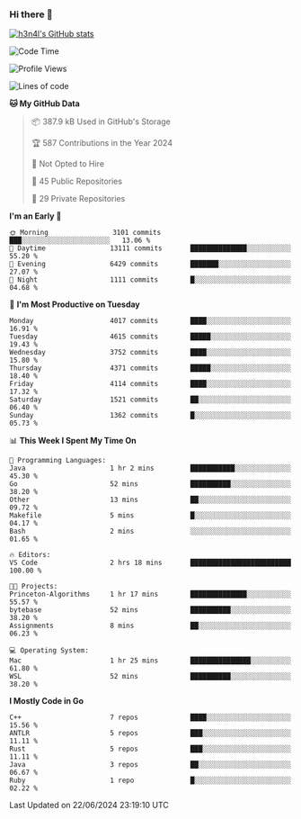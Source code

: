 ### Hi there 👋

[![h3n4l's GitHub stats](https://github-readme-stats.vercel.app/api?username=h3n4l&count_private=true&show_icons=true&theme=radical)](https://github.com/h3n4l/github-readme-stats)

<!--START_SECTION:waka-->
![Code Time](http://img.shields.io/badge/Code%20Time-1%2C875%20hrs%2010%20mins-blue)

![Profile Views](http://img.shields.io/badge/Profile%20Views-0-blue)

![Lines of code](https://img.shields.io/badge/From%20Hello%20World%20I%27ve%20Written-9.5%20million%20lines%20of%20code-blue)

**🐱 My GitHub Data** 

> 📦 387.9 kB Used in GitHub's Storage 
 > 
> 🏆 587 Contributions in the Year 2024
 > 
> 🚫 Not Opted to Hire
 > 
> 📜 45 Public Repositories 
 > 
> 🔑 29 Private Repositories 
 > 
**I'm an Early 🐤** 

```text
🌞 Morning                3101 commits        ███░░░░░░░░░░░░░░░░░░░░░░   13.06 % 
🌆 Daytime                13111 commits       ██████████████░░░░░░░░░░░   55.20 % 
🌃 Evening                6429 commits        ███████░░░░░░░░░░░░░░░░░░   27.07 % 
🌙 Night                  1111 commits        █░░░░░░░░░░░░░░░░░░░░░░░░   04.68 % 
```
📅 **I'm Most Productive on Tuesday** 

```text
Monday                   4017 commits        ████░░░░░░░░░░░░░░░░░░░░░   16.91 % 
Tuesday                  4615 commits        █████░░░░░░░░░░░░░░░░░░░░   19.43 % 
Wednesday                3752 commits        ████░░░░░░░░░░░░░░░░░░░░░   15.80 % 
Thursday                 4371 commits        █████░░░░░░░░░░░░░░░░░░░░   18.40 % 
Friday                   4114 commits        ████░░░░░░░░░░░░░░░░░░░░░   17.32 % 
Saturday                 1521 commits        ██░░░░░░░░░░░░░░░░░░░░░░░   06.40 % 
Sunday                   1362 commits        █░░░░░░░░░░░░░░░░░░░░░░░░   05.73 % 
```


📊 **This Week I Spent My Time On** 

```text
💬 Programming Languages: 
Java                     1 hr 2 mins         ███████████░░░░░░░░░░░░░░   45.30 % 
Go                       52 mins             ██████████░░░░░░░░░░░░░░░   38.20 % 
Other                    13 mins             ██░░░░░░░░░░░░░░░░░░░░░░░   09.72 % 
Makefile                 5 mins              █░░░░░░░░░░░░░░░░░░░░░░░░   04.17 % 
Bash                     2 mins              ░░░░░░░░░░░░░░░░░░░░░░░░░   01.65 % 

🔥 Editors: 
VS Code                  2 hrs 18 mins       █████████████████████████   100.00 % 

🐱‍💻 Projects: 
Princeton-Algorithms     1 hr 17 mins        ██████████████░░░░░░░░░░░   55.57 % 
bytebase                 52 mins             ██████████░░░░░░░░░░░░░░░   38.20 % 
Assignments              8 mins              ██░░░░░░░░░░░░░░░░░░░░░░░   06.23 % 

💻 Operating System: 
Mac                      1 hr 25 mins        ███████████████░░░░░░░░░░   61.80 % 
WSL                      52 mins             ██████████░░░░░░░░░░░░░░░   38.20 % 
```

**I Mostly Code in Go** 

```text
C++                      7 repos             ████░░░░░░░░░░░░░░░░░░░░░   15.56 % 
ANTLR                    5 repos             ███░░░░░░░░░░░░░░░░░░░░░░   11.11 % 
Rust                     5 repos             ███░░░░░░░░░░░░░░░░░░░░░░   11.11 % 
Java                     3 repos             ██░░░░░░░░░░░░░░░░░░░░░░░   06.67 % 
Ruby                     1 repo              █░░░░░░░░░░░░░░░░░░░░░░░░   02.22 % 
```




 Last Updated on 22/06/2024 23:19:10 UTC
<!--END_SECTION:waka-->

